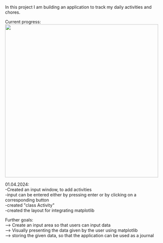 In this project I am building an application to track my daily activities and chores. 

Current progress:
<img src="https://github.com/jbirkenmaier/Bullet-Journal-Application/assets/127735731/da85160f-c960-4fab-8957-043fbb89b83b" width="500" height=auto />

01.04.2024:<br>
-Created an input window, to add activities <br>
-input can be entered either by pressing enter or by clicking on a corresponding button <br>
-created "class Activity" <br>
-created the layout for integrating matplotlib <br>

Further goals: <br>
--> Create an input area so that users can input data<br>
--> Visually presenting the data given by the user using matplotlib <br>
--> storing the given data, so that the application can be used as a journal<br>
              
